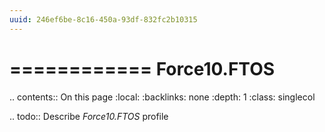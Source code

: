 ```yaml
---
uuid: 246ef6be-8c16-450a-93df-832fc2b10315
---
```



============
Force10.FTOS
============

.. contents:: On this page
    :local:
    :backlinks: none
    :depth: 1
    :class: singlecol

.. todo::
    Describe *Force10.FTOS* profile

